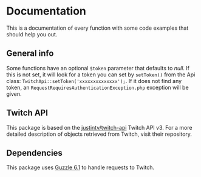 # Documentation

This is a documentation of every function with some code examples that should help you out.

## General info

Some functions have an optional ```$token``` parameter that defaults to *null*. If this is not set, it will look for a token you can set by ```setToken()``` from the Api class: ```TwitchApi::setToken('xxxxxxxxxxxxxx');```. If it does not find any token, an ```RequestRequiresAuthenticationException.php``` exception will be given.

## Twitch API

This package is based on the [justintv/twitch-api](https://github.com/justintv/twitch-api) Twitch API v3. For a more detailed description of objects retrieved from Twitch, visit their repository.

## Dependencies

This package uses [Guzzle 6.1](https://github.com/guzzle/guzzle) to handle requests to Twitch.
